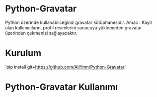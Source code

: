 # Python-Gravatar
Python üzerinde kullanabilceğiniz gravatar kütüphanesidir.
Amac : Kayıt olan kullanıcıların, profil resimlerini sunucuya yüklemeden gravatar üzerinden çekmenizi sağlayacaktır.

# Kurulum
'pip install git+https://github.com/AliYmn/Python-Gravatar'

# Python-Gravatar Kullanımı
